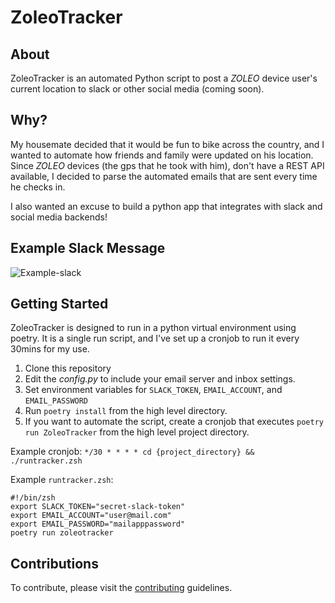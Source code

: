 
# ZoleoTracker

## About

ZoleoTracker is an automated Python script to post a _ZOLEO_ device user's current location to slack or other social media (coming soon).

## Why?

My housemate decided that it would be fun to bike across the country, and I wanted to automate how friends and family were updated on his location.
Since _ZOLEO_ devices (the gps that he took with him), don't have a REST API available, I decided to parse the automated emails that are sent every time he checks in.

I also wanted an excuse to build a python app that integrates with slack and social media backends!

## Example Slack Message
![Example-slack](https://github.com/ASignificantOtter/ZoleoTracker/assets/140848822/aef914ce-9244-4db4-85e2-448d2166a591)



## Getting Started

ZoleoTracker is designed to run in a python virtual environment using poetry. It is a single run script, and I've set up a cronjob to run it every 30mins for my use. 

1. Clone this repository
2. Edit the *config.py* to include your email server and inbox settings.
3. Set environment variables for `SLACK_TOKEN`, `EMAIL_ACCOUNT`, and `EMAIL_PASSWORD`
4. Run `poetry install` from the high level directory.
5. If you want to automate the script, create a cronjob that executes `poetry run ZoleoTracker` from the high level project directory.

Example cronjob: `*/30 * * * * cd {project_directory} && ./runtracker.zsh` 

Example `runtracker.zsh`:

```
#!/bin/zsh
export SLACK_TOKEN="secret-slack-token"
export EMAIL_ACCOUNT="user@mail.com"
export EMAIL_PASSWORD="mailapppassword"
poetry run zoleotracker
```


## Contributions

To contribute, please visit the [contributing](CONTRIBUTING.md) guidelines.
